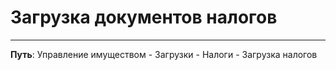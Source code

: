 ﻿# Загрузка документов налогов
___

**Путь**: Управление имуществом - Загрузки - Налоги - Загрузка налогов
